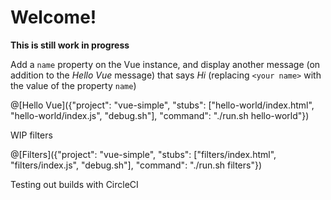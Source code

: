 # Welcome!

**This is still work in progress**

Add a `name` property on the Vue instance, and display another message (on addition to the _Hello Vue_ message) that says _Hi <your name>_ (replacing `<your name>` with the value of the property `name`)

@[Hello Vue]({"project": "vue-simple", "stubs": ["hello-world/index.html", "hello-world/index.js", "debug.sh"], "command": "./run.sh hello-world"})

WIP filters

@[Filters]({"project": "vue-simple", "stubs": ["filters/index.html", "filters/index.js", "debug.sh"], "command": "./run.sh filters"})


Testing out builds with CircleCI
